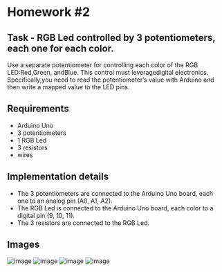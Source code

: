 # Homework #2

## Task - RGB Led controlled by 3 potentiometers, each one for each color.
Use a separate potentiometer for controlling each color of the RGB LED:Red,Green, andBlue.  This control must leveragedigital electronics.  Specifically,you  need  to  read  the  potentiometer’s  value  with  Arduino  and  then  write a mapped value to the LED pins.

## Requirements
- Arduino Uno
- 3 potentiometers
- 1 RGB Led
- 3 resistors 
- wires

## Implementation details
- The 3 potentiometers are connected to the Arduino Uno board, each one to an analog pin (A0, A1, A2).
- The RGB Led is connected to the Arduino Uno board, each color to a digital pin (9, 10, 11).
- The 3 resistors are connected to the RGB Led.

## Images
![image](IntroductionToRobotics/Homework2-RGB/assets/1.jpg)
![image](IntroductionToRobotics/Homework2-RGB/assets/2.jpg)
![image](IntroductionToRobotics/Homework2-RGB/assets/3.jpg)
![image](IntroductionToRobotics/Homework2-RGB/assets/4.jpg)
